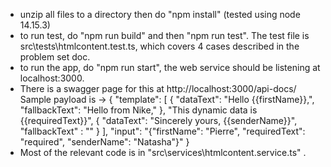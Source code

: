 - unzip all files to a directory then do "npm install" (tested using node 14.15.3)
- to run test, do "npm run build" and then "npm run test".  The test file is src\tests\htmlcontent.test.ts, which covers 4 cases described in the problem set doc.
- to run the app, do "npm run start", the web service should be listening at localhost:3000.  
- There is a swagger page for this at http://localhost:3000/api-docs/  
  Sample payload is ->
  {
      "template": [
                      {
                      "dataText": "Hello {{firstName}},",
                      "fallbackText": "Hello from Nike,"
                      },
                      "This dynamic data is {{requiredText}}",
                      {
                      "dataText": "Sincerely yours, {{senderName}}",
                      "fallbackText" : ""
                      }
                  ],
      "input": "{\"firstName\": \"Pierre\", \"requiredText\": \"required\", \"senderName\": \"Natasha\"}"
  }
- Most of the relevant code is in "src\services\htmlcontent.service.ts" .
